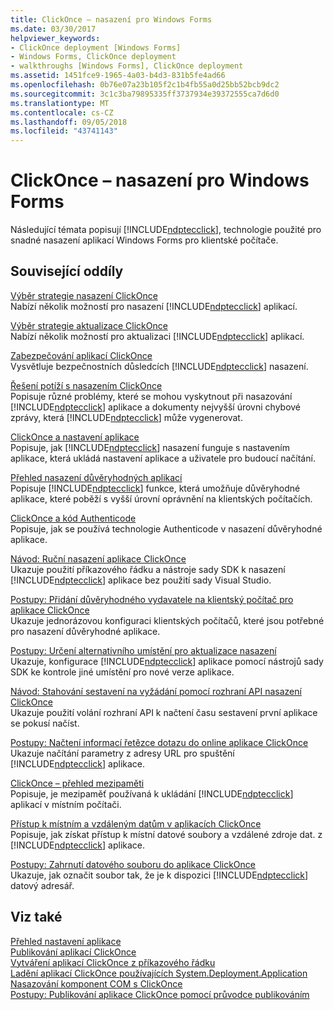 ```yaml
---
title: ClickOnce – nasazení pro Windows Forms
ms.date: 03/30/2017
helpviewer_keywords:
- ClickOnce deployment [Windows Forms]
- Windows Forms, ClickOnce deployment
- walkthroughs [Windows Forms], ClickOnce deployment
ms.assetid: 1451fce9-1965-4a03-b4d3-831b5fe4ad66
ms.openlocfilehash: 0b76e07a23b105f2c1b4fb55a0d25bb52bcb9dc2
ms.sourcegitcommit: 3c1c3ba79895335ff3737934e39372555ca7d6d0
ms.translationtype: MT
ms.contentlocale: cs-CZ
ms.lasthandoff: 09/05/2018
ms.locfileid: "43741143"
---
```

# <a name="clickonce-deployment-for-windows-forms"></a>ClickOnce – nasazení pro Windows Forms
Následující témata popisují [!INCLUDE[ndptecclick](../../../includes/ndptecclick-md.md)], technologie použité pro snadné nasazení aplikací Windows Forms pro klientské počítače.  
  
## <a name="related-sections"></a>Související oddíly  
 [Výběr strategie nasazení ClickOnce](/visualstudio/deployment/choosing-a-clickonce-deployment-strategy)  
 Nabízí několik možností pro nasazení [!INCLUDE[ndptecclick](../../../includes/ndptecclick-md.md)] aplikací.  
  
 [Výběr strategie aktualizace ClickOnce](/visualstudio/deployment/choosing-a-clickonce-update-strategy)  
 Nabízí několik možností pro aktualizaci [!INCLUDE[ndptecclick](../../../includes/ndptecclick-md.md)] aplikací.  
  
 [Zabezpečování aplikací ClickOnce](/visualstudio/deployment/securing-clickonce-applications)  
 Vysvětluje bezpečnostních důsledcích [!INCLUDE[ndptecclick](../../../includes/ndptecclick-md.md)] nasazení.  
  
 [Řešení potíží s nasazením ClickOnce](/visualstudio/deployment/troubleshooting-clickonce-deployments)  
 Popisuje různé problémy, které se mohou vyskytnout při nasazování [!INCLUDE[ndptecclick](../../../includes/ndptecclick-md.md)] aplikace a dokumenty nejvyšší úrovni chybové zprávy, která [!INCLUDE[ndptecclick](../../../includes/ndptecclick-md.md)] může vygenerovat.  
  
 [ClickOnce a nastavení aplikace](/visualstudio/deployment/clickonce-and-application-settings)  
 Popisuje, jak [!INCLUDE[ndptecclick](../../../includes/ndptecclick-md.md)] nasazení funguje s nastavením aplikace, která ukládá nastavení aplikace a uživatele pro budoucí načítání.  
  
 [Přehled nasazení důvěryhodných aplikací](/visualstudio/deployment/trusted-application-deployment-overview)  
 Popisuje [!INCLUDE[ndptecclick](../../../includes/ndptecclick-md.md)] funkce, která umožňuje důvěryhodné aplikace, které poběží s vyšší úrovní oprávnění na klientských počítačích.  
  
 [ClickOnce a kód Authenticode](/visualstudio/deployment/clickonce-and-authenticode)  
 Popisuje, jak se používá technologie Authenticode v nasazení důvěryhodné aplikace.  
  
 [Návod: Ruční nasazení aplikace ClickOnce](/visualstudio/deployment/walkthrough-manually-deploying-a-clickonce-application)  
 Ukazuje použití příkazového řádku a nástroje sady SDK k nasazení [!INCLUDE[ndptecclick](../../../includes/ndptecclick-md.md)] aplikace bez použití sady Visual Studio.  
  
 [Postupy: Přidání důvěryhodného vydavatele na klientský počítač pro aplikace ClickOnce](/visualstudio/deployment/how-to-add-a-trusted-publisher-to-a-client-computer-for-clickonce-applications)  
 Ukazuje jednorázovou konfiguraci klientských počítačů, které jsou potřebné pro nasazení důvěryhodné aplikace.  
  
 [Postupy: Určení alternativního umístění pro aktualizace nasazení](/visualstudio/deployment/how-to-specify-an-alternate-location-for-deployment-updates)  
 Ukazuje, konfigurace [!INCLUDE[ndptecclick](../../../includes/ndptecclick-md.md)] aplikace pomocí nástrojů sady SDK ke kontrole jiné umístění pro nové verze aplikace.  
  
 [Návod: Stahování sestavení na vyžádání pomocí rozhraní API nasazení ClickOnce](/visualstudio/deployment/walkthrough-downloading-assemblies-on-demand-with-the-clickonce-deployment-api)  
 Ukazuje použití volání rozhraní API k načtení času sestavení první aplikace se pokusí načíst.  
  
 [Postupy: Načtení informací řetězce dotazu do online aplikace ClickOnce](/visualstudio/deployment/how-to-retrieve-query-string-information-in-an-online-clickonce-application)  
 Ukazuje načítání parametry z adresy URL pro spuštění [!INCLUDE[ndptecclick](../../../includes/ndptecclick-md.md)] aplikace.  
  
 [ClickOnce – přehled mezipaměti](/visualstudio/deployment/clickonce-cache-overview)  
 Popisuje, je mezipaměť používaná k ukládání [!INCLUDE[ndptecclick](../../../includes/ndptecclick-md.md)] aplikací v místním počítači.  
  
 [Přístup k místním a vzdáleným datům v aplikacích ClickOnce](/visualstudio/deployment/accessing-local-and-remote-data-in-clickonce-applications)  
 Popisuje, jak získat přístup k místní datové soubory a vzdálené zdroje dat. z [!INCLUDE[ndptecclick](../../../includes/ndptecclick-md.md)] aplikace.  
  
 [Postupy: Zahrnutí datového souboru do aplikace ClickOnce](/visualstudio/deployment/how-to-include-a-data-file-in-a-clickonce-application)  
 Ukazuje, jak označit soubor tak, že je k dispozici [!INCLUDE[ndptecclick](../../../includes/ndptecclick-md.md)] datový adresář.  
  
## <a name="see-also"></a>Viz také  
 [Přehled nastavení aplikace](../../../docs/framework/winforms/advanced/application-settings-overview.md)  
 [Publikování aplikací ClickOnce](/visualstudio/deployment/publishing-clickonce-applications)  
 [Vytváření aplikací ClickOnce z příkazového řádku](/visualstudio/deployment/building-clickonce-applications-from-the-command-line)  
 [Ladění aplikací ClickOnce používajících System.Deployment.Application](https://msdn.microsoft.com/library/86f31948-2ca8-47c0-8e8b-c2b817bbf79f)  
 [Nasazování komponent COM s ClickOnce](/visualstudio/deployment/deploying-com-components-with-clickonce)  
 [Postupy: Publikování aplikace ClickOnce pomocí průvodce publikováním](/visualstudio/deployment/how-to-publish-a-clickonce-application-using-the-publish-wizard)
